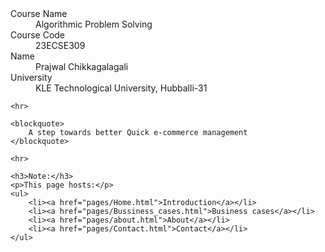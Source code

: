 <!DOCTYPE html>
<html lang="en">
<head>
    <meta charset="UTF-8">
    <meta name="viewport" content="width=device-width, initial-scale=1.0">
    <title>Algorithmic Problem Solving</title>
</head>
<body>
    <dl>
        <dt>Course Name</dt>
        <dd>Algorithmic Problem Solving</dd>
        <dt>Course Code</dt>
        <dd>23ECSE309</dd>
        <dt>Name</dt>
        <dd>Prajwal Chikkagalagali</dd>
        <dt>University</dt>
        <dd>KLE Technological University, Hubballi-31</dd>
    </dl>

    <hr>

    <blockquote>
        A step towards better Quick e-commerce management
    </blockquote>

    <hr>

    <h3>Note:</h3>
    <p>This page hosts:</p>
    <ul>
        <li><a href="pages/Home.html">Introduction</a></li>
        <li><a href="pages/Bussiness_cases.html">Business cases</a></li>
        <li><a href="pages/about.html">About</a></li>
        <li><a href="pages/Contact.html">Contact</a></li>
    </ul>
</body>
</html>
